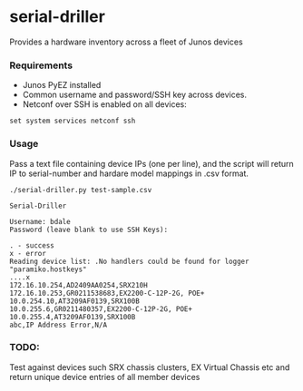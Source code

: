 serial-driller
==============

Provides a hardware inventory across a fleet of Junos devices

### Requirements

- Junos PyEZ installed
- Common username and password/SSH key across devices.  
- Netconf over SSH is enabled on all devices:

```
set system services netconf ssh
```

### Usage

Pass a text file containing device IPs (one per line), and the script will return IP to serial-number and hardare model mappings in .csv format.  

```
./serial-driller.py test-sample.csv

Serial-Driller

Username: bdale
Password (leave blank to use SSH Keys): 

. - success
x - error
Reading device list: .No handlers could be found for logger "paramiko.hostkeys"
....x
172.16.10.254,AD2409AA0254,SRX210H
172.16.10.253,GR0211538683,EX2200-C-12P-2G, POE+
10.0.254.10,AT3209AF0139,SRX100B
10.0.255.6,GR0211480357,EX2200-C-12P-2G, POE+
10.0.255.4,AT3209AF0139,SRX100B
abc,IP Address Error,N/A
```

### TODO:

Test against devices such SRX chassis clusters, EX Virtual Chassis etc and return unique device entries of all member devices

